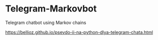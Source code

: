 # Telegram-Markovbot
Telegram сhatbot using Markov chains

https://bellioz.github.io/psevdo-ii-na-python-dlya-telegram-chata.html
